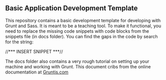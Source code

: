 ## Basic Application Development Template

This repository contains a basic development template for developing with Grunt and Sass.  It is meant to be a teaching tool.
To make it functional, you need to replace the missing code snippets with code blocks from the snippets file (in docs folder).  You can find the gaps in
the code by search for the string:

//*** INSERT SNIPPET ***//

The docs folder also contains a very rough tutorial on setting up your machine and working with Grunt.  This document cribs from the online documentation at [Gruntjs.com](https://gruntjs.com)
